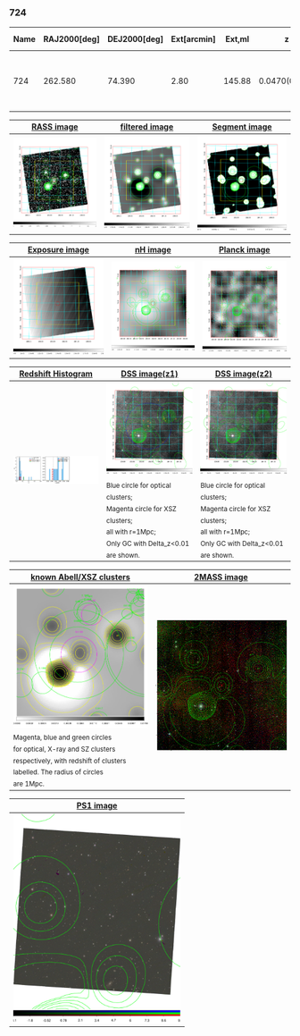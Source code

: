 <div STYLE="page-break-after: always;"></div>

### 724

|Name|RAJ2000[deg]|DEJ2000[deg] |Ext[arcmin]| Ext,ml | z | z_src| C|GC(XSZ,Delta_z<0.01)| GC(OPT,Delta_z<0.01)|GC| R_sig[arcmin] | R500[arcmin] | R500[Mpc]| CRsig[c/s] | CR500[c/s] |L500[1E44 erg/s]|F500[1E-12 erg/s/cm^2]| M500[1E14 Msun]|Tx[keV]|Cnt_sig|Beta|Rc[arcmin]|Comment|Alias|
|---|---|---|---|---|---|------|---|--------|---------|----------|---|---|---|---|---|---|---|---|---|---|---|---|---|---|
|724| 262.580| 74.390| 2.80| 145.88| 0.0470(0.005)| z1, z_opt| S| -| N| MCXC, N| 28.156| 11.966| 0.662| 0.223(0.026)| 0.204(0.024)| 0.181(0.023)| 3.484(0.438)| 0.86(0.06)| 1.98(0.08)| 2638.5| 0.503(-0.002+0.005)| 3.377(-0.172+0.188)| An X-ray cluster with $z$ = 0.11 and offset = 0.06 Mpc| k357|

|[RASS image](../image/724/724_img.pdf)|[filtered image](../image/724/724_fil.pdf)|[Segment image](../image/724/724_seg.pdf)|
|-------------------|--------------------|-------------------|
| <img src="../image/724/724_img.png" width="300">  | <img src="../image/724/724_fil.png" width="300">   | <img src="../image/724/724_seg.png" width="300">  |

|[Exposure image](../image/724/724_mex.pdf)| [nH image](../image/724/724_nh.pdf)| [Planck image](../image/724/724_p.pdf)|
|-------------------|--------------------|-------------------|
|<img src="../image/724/724_mex.png" width="300">   | <img src="../image/724/724_nh.png" width="300">    | <img src="../image/724/724_p.png" width="300"> |

|[Redshift Histogram](../image/724/724_zg.pdf) | [DSS image(z1)](../image/724/724_dss_z1.pdf)      |  [DSS image(z2)](../image/724/724_dss_z2.pdf)    |
|-------------------|--------------------|-------------------|
|<img src="../image/724/724_zg.png" width="300"> |<img src="../image/724/724_dss_z1.png" width="300"> <sub><br>Blue circle for optical clusters; <br>Magenta circle for XSZ clusters; <br>all with r=1Mpc; <br>Only GC with Delta_z<0.01 are shown. </sub>| <img src="../image/724/724_dss_z2.png" width="300"><sub><br>Blue circle for optical clusters; <br>Magenta circle for XSZ clusters; <br>all with r=1Mpc; <br>Only GC with Delta_z<0.01 are shown. </sub> |

|[known Abell/XSZ clusters](../image/724/724_gc.pdf) | [2MASS image](../image/724/724_2mass.pdf)      |
|-------------------|-------------------|
|<img src=../image/724/724_gc.png width="300"> <br><sub>Magenta, blue and green circles <br>for optical, X-ray and SZ clusters <br>respectively, with redshift of clusters <br>labelled. The radius of circles <br>are 1Mpc.</sub>|<img src="../image/724/724_2mass.png" width="300">  |

|[PS1 image](../image/724/724_ps1.pdf)            |
|-------------------|
| <img src="../image/724/724_ps1.pdf" width="300">  |
